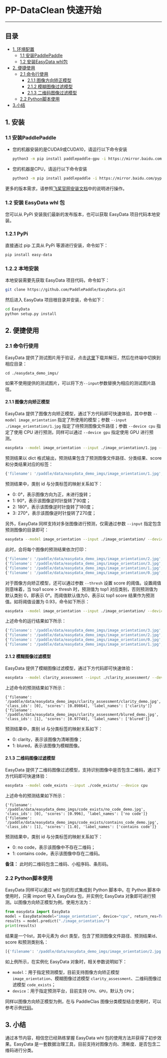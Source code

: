# PP-DataClean 快速开始

------


## 目录


- [1. 环境配置](#1)
  - [1.1 安装PaddlePaddle](#11)
  - [1.2 安装EasyData whl包](#12)
- [2. 便捷使用](#2)
  - [2.1 命令行使用](#21)
      - [2.1.1 图像方向矫正模型](#211)
      - [2.1.2 模糊图像过滤模型](#212)
      - [2.1.3 二维码图像过滤模型](#232)
  - [2.2 Python脚本使用](#22)
- [3.小结](#3)


<a name="1"></a>
## 1. 安装

<a name="11"></a>
### 1.1 安装PaddlePaddle

- 您的机器安装的是CUDA9或CUDA10，请运行以下命令安装

  ```bash
  python3 -m pip install paddlepaddle-gpu -i https://mirror.baidu.com/pypi/simple
  ```

- 您的机器是CPU，请运行以下命令安装

  ```bash
  python3 -m pip install paddlepaddle -i https://mirror.baidu.com/pypi/simple
  ```

更多的版本需求，请参照[飞桨官网安装文档](https://www.paddlepaddle.org.cn/install/quick)中的说明进行操作。

<a name="12"></a>
### 1.2 安装 EasyData whl 包

您可以从 PyPi 安装我们最新的发布版本，也可以获取 EasyData 项目代码本地安装。

<a name="121"></a>
### 1.2.1 PyPi

直接通过 pip 工具从 PyPi 等源进行安装，命令如下：

```bash
pip install easy-data
```

<a name="122"></a>
### 1.2.2 本地安装

本地安装需要先获取 EasyData 项目代码，命令如下：

```bash
git clone https://github.com/PaddlePaddle/EasyData.git
```

然后进入 EasyData 项目根目录并安装，命令如下：

```bash
cd EasyData
python setup.py install
```

<a name="2"></a>
## 2. 便捷使用
<a name="21"></a>
### 2.1 命令行使用

EasyData 提供了测试图片用于验证，点击[这里](https://paddleclas.bj.bcebos.com/data/PULC/easydata_demo_imgs.tar)下载并解压，然后在终端中切换到相应目录：

```
cd ./easydata_demo_imgs/
```

如果不使用提供的测试图片，可以将下方`--input`参数替换为相应的测试图片路径。

<a name="211"></a>

#### 2.1.1 图像方向矫正模型

EasyData 提供了图像方向矫正模型，通过下方代码即可快速体验，其中参数 `--model image_orientation` 指定了所使用的模型；参数 `--input ./image_orientation/1.jpg` 指定了待预测图像文件路径；参数 `--device cpu` 指定了使用 CPU 进行预测，同样可以通过 `--device gpu` 指定使用 GPU 进行预测。

```bash
easydata --model image_orientation --input ./image_orientation/1.jpg --device cpu
```

预测结果以 dict 格式输出，预测结果包含了预测图像文件路径、分类结果、score 和分类结果对应的标签：

```bash
{'filename': '/paddle/data/easydata_demo_imgs/image_orientation/1.jpg', 'class_ids': 1, 'scores': 0.9346007, 'label_names': '90°'}
```

预测结果中，类别 id 与分类标签的映射关系如下：

* 0: 0°，表示图像方向为正，未进行旋转；
* 1: 90°，表示该图像逆时针旋转了90度；
* 2: 180°，表示该图像逆时针旋转了180度；
* 3: 270°，表示该图像逆时针旋转了270度；

另外，EasyData 同样支持对多张图像进行预测，仅需通过参数 `--input` 指定包含预测图像的目录即可：

```bash
easydata --model image_orientation --input ./image_orientation/ --device cpu
```

此时，会将每个图像的预测结果依次打印：

```bash
{'filename': '/paddle/data/easydata_demo_imgs/image_orientation/2.jpg', 'class_ids': 2, 'scores': 0.9217471, 'label_names': '180°'}
{'filename': '/paddle/data/easydata_demo_imgs/image_orientation/3.jpg', 'class_ids': 3, 'scores': 0.9218502, 'label_names': '270°'}
{'filename': '/paddle/data/easydata_demo_imgs/image_orientation/1.jpg', 'class_ids': 1, 'scores': 0.9346007, 'label_names': '90°'}
{'filename': '/paddle/data/easydata_demo_imgs/image_orientation/0.jpg', 'class_ids': 0, 'scores': 0.9267141, 'label_names': '0°'}
```

对于图像方向矫正模型，还可以通过参数 `--thresh` 设置 score 的阈值。设置阈值则意味着，当 top1 score > thresh 时，预测值为 top1 对应类别，否则预测值为默认类别 0，即表示 0°。而阈值默认值为0，表示以 top1 score 结果作为预测值。如将阈值设置为 0.93，命令如下所示：

```bash
easydata --model image_orientation --input ./image_orientation/ --device cpu --thresh 0.93
```

上述命令的运行结果如下所示：

```bash
{'filename': '/paddle/data/easydata_demo_imgs/image_orientation/3.jpg', 'class_ids': 0, 'scores': 0.023812257, 'label_names': '0°'}
{'filename': '/paddle/data/easydata_demo_imgs/image_orientation/2.jpg', 'class_ids': 0, 'scores': 0.02494335, 'label_names': '0°'}
{'filename': '/paddle/data/easydata_demo_imgs/image_orientation/0.jpg', 'class_ids': 0, 'scores': 0.92671424, 'label_names': '0°'}
{'filename': '/paddle/data/easydata_demo_imgs/image_orientation/1.jpg', 'class_ids': 1, 'scores': 0.93460053, 'label_names': '90°'}
```

<a name="212"></a>

#### 2.1.2 模糊图像过滤模型

EasyData 提供了模糊图像过滤模型，通过下方代码即可快速体验：

``` bash
easydata --model clarity_assessment --input ./clarity_assessment/ --device cpu
```

上述命令的预测结果如下所示：

```text
{'filename': '/paddle/data/easydata_demo_imgs/clarity_assessment/clarity_demo.jpg', 'class_ids': [0], 'scores': [0.89864], 'label_names': ['clarity']}
{'filename': '/paddle/data/easydata_demo_imgs/clarity_assessment/blured_demo.jpg', 'class_ids': [1], 'scores': [0.97749], 'label_names': ['blured']}
```

预测结果中，类别 id 与分类标签的映射关系如下：

* 0: clarity，表示该图像为清晰图像；
* 1: blured，表示该图像为模糊图像。

<a name="213"></a>

#### 2.1.3 二维码图像过滤模型

EasyData 提供了二维码图像过滤模型，支持识别图像中是否包含二维码，通过下方代码即可快速体验：

``` bash
easydata --model code_exists --input ./code_exists/ --device cpu
```

上述命令的预测结果如下所示：

```text
{'filename': '/paddle/data/easydata_demo_imgs/code_exists/no_code_demo.jpg', 'class_ids': [0], 'scores': [0.996], 'label_names': ['no code']}
{'filename': '/paddle/data/easydata_demo_imgs/code_exists/contains_code_demo.jpg', 'class_ids': [1], 'scores': [1.0], 'label_names': ['contains code']}
```

预测结果中，类别 id 与分类标签的映射关系如下：

* 0: no code，表示该图像中不存在二维码；
* 1: contains code，表示该图像中存在二维码。

**备注：** 此时的二维码包含二维码、小程序码、条形码。

<a name="22"></a>

### 2.2 Python脚本使用

EasyData 同样可以通过 whl 包的形式集成到 Python 脚本中。在 Python 脚本中使用时，只需 import 导入 EasyData 包，并实例化 EasyData 对象即可进行预测。以图像方向矫正模型为例，使用方法为：

```python
from easydata import EasyData
model = EasyData(model="image_orientation", device="cpu", return_res=True, print_res=False)
results = model.predict("./image_orientation/")
print(results)
```

结果是一个list，其中元素为 dict 类型，包含了预测图像文件路径、预测结果id、score 和预测类别名：

```bash
[{'filename': '/paddle/data/easydata_demo_imgs/image_orientation/2.jpg', 'class_ids': 2, 'scores': 0.92174697, 'label_names': '180°'}, {'filename': '/paddle/data/easydata_demo_imgs/image_orientation/3.jpg', 'class_ids': 3, 'scores': 0.9218502, 'label_names': '270°'}, {'filename': '/paddle/data/easydata_demo_imgs/image_orientation/1.jpg', 'class_ids': 1, 'scores': 0.93460053, 'label_names': '90°'}, {'filename': '/paddle/data/easydata_demo_imgs/image_orientation/0.jpg', 'class_ids': 0, 'scores': 0.92671424, 'label_names': '0°'}]
```

如上例所示，在实例化 EasyData 对象时，相关参数说明如下：

* `model`：用于指定预测模型，目前支持图像方向矫正模型 `image_orientation`、模糊图像过滤模型 `clarity_assessment`、二维码图像过滤模型 `code_exists`；
* `device`：用于指定预测平台，目前支持 `CPU`、`GPU`，默认为 `CPU`；

同样以图像方向矫正模型为例，在与 PaddleClas 图像分类模型结合使用时，可以参考示例[代码](../../../deploy/python/ppdataclean/demo.py)。

## 3. 小结

通过本节内容，相信您已经熟练掌握 EasyData whl 包的使用方法并获得了初步效果。EasyData 是一套数据治理工具，目前支持对图像方向、清晰度、是否包含二维码进行分类。
